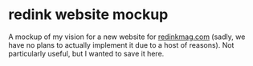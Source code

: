 # redink website mockup

A mockup of my vision for a new website for [redinkmag.com](https://redinkmag.com/) (sadly, we have no plans to actually implement it due to a host of reasons). Not particularly useful, but I wanted to save it here.
